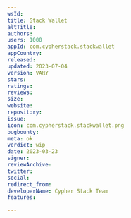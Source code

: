 ```yaml
---
wsId: 
title: Stack Wallet
altTitle: 
authors: 
users: 1000
appId: com.cypherstack.stackwallet
appCountry: 
released: 
updated: 2023-07-04
version: VARY
stars: 
ratings: 
reviews: 
size: 
website: 
repository: 
issue: 
icon: com.cypherstack.stackwallet.png
bugbounty: 
meta: ok
verdict: wip
date: 2023-03-23
signer: 
reviewArchive: 
twitter: 
social: 
redirect_from: 
developerName: Cypher Stack Team
features: 

---
```


